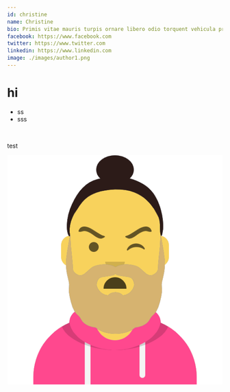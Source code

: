 ```yaml
---
id: christine
name: Christine
bio: Primis vitae mauris turpis ornare libero odio torquent vehicula proin consequat curabitur mattis
facebook: https://www.facebook.com
twitter: https://www.twitter.com
linkedin: https://www.linkedin.com
image: ./images/author1.png
---
```


# hi

- ss
- sss

<br>

test

![](./images/author1.png)
